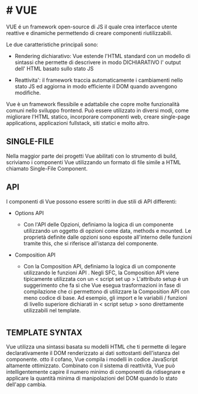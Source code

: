  # # VUE
 VUE é un framework open-source di JS il quale crea interfacce utente reattive e dinamiche permettendo di creare componenti riutilizzabili.

Le due caratteristiche principali sono:
- Rendering dichiarativo: Vue estende l'HTML standard con un modello di sintassi che permette di descrivere in modo DICHIARATIVO l' output dell' HTML basato sullo stato JS

- Reattivita': il framework traccia automaticamente i cambiamenti nello stato JS ed aggiorna in modo efficiente il DOM quando avvengono modifiche.

Vue è un framework flessibile e adattabile che copre molte funzionalità comuni nello sviluppo frontend. Può essere utilizzato in diversi modi, come migliorare l'HTML statico, incorporare componenti web, creare single-page applications, applicazioni fullstack, siti statici e molto altro. 

## SINGLE-FILE
Nella maggior parte dei progetti Vue abilitati con lo strumento di build, scriviamo i componenti Vue utilizzando un formato di file simile a HTML chiamato Single-File Component.

## API 
I componenti di Vue possono essere scritti in due stili di API differenti:

- Options API  
 
    -  Con l'API delle Opzioni, definiamo la logica di un componente utilizzando un oggetto di opzioni come data, methods e mounted. Le proprietà definite dalle opzioni sono esposte all'interno delle funzioni tramite this, che si riferisce all'istanza del componente.

- Composition API 
    - Con la Composition API, definiamo la logica di un componente utilizzando le funzioni API . Negli SFC, la Composition API viene tipicamente utilizzata con un < script set up > L'attributo setup è un suggerimento che fa sì che Vue esegua trasformazioni in fase di compilazione che ci permettono di utilizzare la Composition API con meno codice di base. Ad esempio, gli import e le variabili / funzioni di livello superiore dichiarati in < script setup > sono direttamente utilizzabili nel template.

#

## TEMPLATE SYNTAX
Vue utilizza una sintassi basata su modelli HTML che ti permette di legare declarativamente il DOM renderizzato ai dati sottostanti dell'istanza del componente. 
otto il cofano, Vue compila i modelli in codice JavaScript altamente ottimizzato. Combinato con il sistema di reattività, Vue può intelligentemente capire il numero minimo di componenti da ridisegnare e applicare la quantità minima di manipolazioni del DOM quando lo stato dell'app cambia.